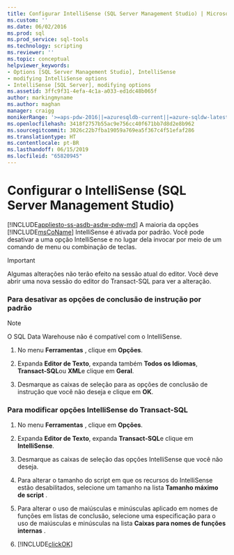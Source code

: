 ```yaml
---
title: Configurar IntelliSense (SQL Server Management Studio) | Microsoft Docs
ms.custom: ''
ms.date: 06/02/2016
ms.prod: sql
ms.prod_service: sql-tools
ms.technology: scripting
ms.reviewer: ''
ms.topic: conceptual
helpviewer_keywords:
- Options [SQL Server Management Studio], IntelliSense
- modifying IntelliSense options
- IntelliSense [SQL Server], modifying options
ms.assetid: 3ffc9f31-4efa-4c1a-a033-ed1dc48b065f
author: markingmyname
ms.author: maghan
manager: craigg
monikerRange: '>=aps-pdw-2016||=azuresqldb-current||=azure-sqldw-latest||>=sql-server-2016||=sqlallproducts-allversions||>=sql-server-linux-2017||=azuresqldb-mi-current'
ms.openlocfilehash: 3418f2757b55ac9e756cc40f671bb7d8d2e8b962
ms.sourcegitcommit: 3026c22b7fba19059a769ea5f367c4f51efaf286
ms.translationtype: HT
ms.contentlocale: pt-BR
ms.lasthandoff: 06/15/2019
ms.locfileid: "65820945"
---
```

# <a name="configure-intellisense-sql-server-management-studio"></a>Configurar o IntelliSense (SQL Server Management Studio)
[!INCLUDE[appliesto-ss-asdb-asdw-pdw-md](../../includes/appliesto-ss-asdb-asdw-pdw-md.md)]
  A maioria da opções [!INCLUDE[msCoName](../../includes/msconame-md.md)] IntelliSense é ativada por padrão. Você pode desativar a uma opção IntelliSense e no lugar dela invocar por meio de um comando de menu ou combinação de teclas.  
  
> [!IMPORTANT]  
>  Algumas alterações não terão efeito na sessão atual do editor.  Você deve abrir uma nova sessão do editor do Transact-SQL para ver a alteração.
  
### <a name="to-turn-statement-completion-options-off-by-default"></a>Para desativar as opções de conclusão de instrução por padrão  

> [!NOTE]
> O SQL Data Warehouse não é compatível com o IntelliSense.
>
>
  
1.  No menu **Ferramentas** , clique em **Opções**.  
  
2.  Expanda **Editor de Texto**, expanda também **Todos os Idiomas**, **Transact-SQL**ou **XML**e clique em **Geral**.  
  
3.  Desmarque as caixas de seleção para as opções de conclusão de instrução que você não deseja e clique em **OK**.  
  
### <a name="to-modify-transact-sql-intellisense-options"></a>Para modificar opções IntelliSense do Transact-SQL  
  
1.  No menu **Ferramentas** , clique em **Opções**.  
  
2.  Expanda **Editor de Texto**, expanda **Transact-SQL**e clique em **IntelliSense**.  
  
3.  Desmarque as caixas de seleção das opções IntelliSense que você não deseja.  
  
4.  Para alterar o tamanho do script em que os recursos do IntelliSense estão desabilitados, selecione um tamanho na lista **Tamanho máximo de script** .  
  
5.  Para alterar o uso de maiúsculas e minúsculas aplicado em nomes de funções em listas de conclusão, selecione uma especificação para o uso de maiúsculas e minúsculas na lista **Caixas para nomes de funções internas** .  
  
6.  [!INCLUDE[clickOK](../../includes/clickok-md.md)]  
  
  

